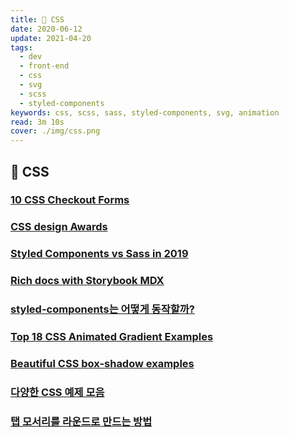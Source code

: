 ```yaml
---
title: 🎨 CSS
date: 2020-06-12
update: 2021-04-20
tags:
  - dev
  - front-end
  - css
  - svg
  - scss
  - styled-components
keywords: css, scss, sass, styled-components, svg, animation
read: 3m 10s
cover: ./img/css.png
---
```




## 📄 CSS

### [10 CSS Checkout Forms](https://freefrontend.com/css-checkout-forms/)

### [CSS design Awards](https://www.cssdesignawards.com/)

### [Styled Components vs Sass in 2019](https://itnext.io/css-in-js-vs-pre-post-processors-in-2019-8b1e20c066ed)

### [Rich docs with Storybook MDX](https://medium.com/storybookjs/rich-docs-with-storybook-mdx-61bc145ae7bc)

### [styled-components는 어떻게 동작할까?](https://john015.netlify.app/styled-components%EB%8A%94-%EC%96%B4%EB%96%BB%EA%B2%8C-%EB%8F%99%EC%9E%91%ED%95%A0%EA%B9%8C)

### [Top 18 CSS Animated Gradient Examples](https://csshint.com/animated-gradient-examples/)

### [Beautiful CSS box-shadow examples](https://getcssscan.com/css-box-shadow-examples)

### [다양한 CSS 예제 모음](https://www.cssscript.com/)

### [탭 모서리를 라운드로 만드는 방법](https://css-tricks.com/better-tabs-with-round-out-borders/)

